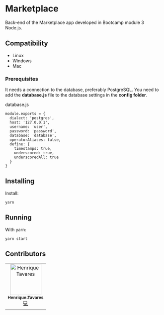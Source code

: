 # Marketplace

Back-end of the Marketplace app developed in Bootcamp module 3 Node.js.

## Compatibility

- Linux
- Windows
- Mac

### Prerequisites

It needs a connection to the database, preferably PostgreSQL. You need to add the <b>database.js</b> file to the database settings in the <b>config folder</b>.

database.js

```
module.exports = {
  dialect: 'postgres',
  host: '127.0.0.1',
  username: 'user',
  password: 'password',
  database: 'database',
  operatorAliases: false,
  define: {
    timestamps: true,
    underscored: true,
    underscoredAll: true
  }
}

```

## Installing

Install:

    yarn

## Running

With yarn:

    yarn start

## Contributors

<!-- ALL-CONTRIBUTORS-LIST:START - Do not remove or modify this section -->
<!-- prettier-ignore -->
<table>
  <tr>
    <td align="center">
      <a href="http://github.com/tavareshenrique/">
        <img src="https://avatars1.githubusercontent.com/u/27022914?v=4" width="100px;" alt="Henrique Tavares"/>
        <br />
        <sub>
          <b>Henrique Tavares</b>
        </sub>
       </a>
       <br />
       <a href="https://github.com/tavareshenrique/app-gobarber/commits?author=tavareshenrique" title="Code">💻</a>
    </td>
  </tr>
</table>
